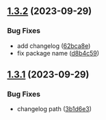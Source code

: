 ## [1.3.2](https://github.com/manu-bujes/vite-vanilla-ts-lib-starter/compare/v1.3.1...v1.3.2) (2023-09-29)

### Bug Fixes

- add changelog ([62bca8e](https://github.com/manu-bujes/vite-vanilla-ts-lib-starter/commit/62bca8e2919d3ebf71ac83162adc13c07af728ea))
- fix package name ([d8b4c59](https://github.com/manu-bujes/vite-vanilla-ts-lib-starter/commit/d8b4c59e6022da18d9006aeec48f9f73508bf772))

## [1.3.1](https://github.com/manu-bujes/vite-vanilla-ts-lib-starter/compare/v1.3.0...v1.3.1) (2023-09-29)

### Bug Fixes

- changelog path ([3b1d6e3](https://github.com/manu-bujes/vite-vanilla-ts-lib-starter/commit/3b1d6e3e28b36087acd7e84e03485675e1e2a85b))

